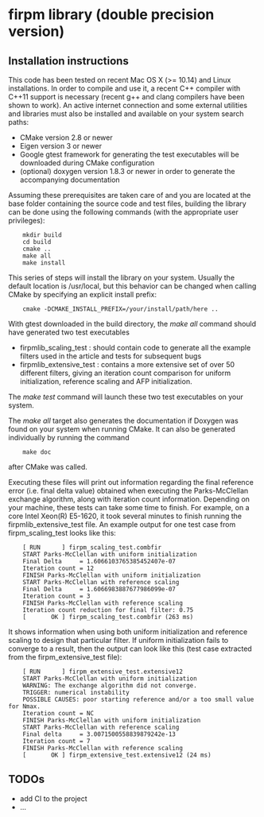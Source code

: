 firpm library (double precision version)
=========================================

## Installation instructions
This code has been tested on recent Mac OS X (>= 10.14) and Linux installations. In order to compile and use it, a recent 
C++ compiler with C++11 support is necessary (recent g++ and clang compilers have been shown to work). An active internet 
connection and some external utilities and libraries must also be installed and available on your system search paths:
* CMake version 2.8 or newer
* Eigen version 3 or newer
* Google gtest framework for generating the test executables will be downloaded during CMake configuration
* (optional) doxygen version 1.8.3 or newer in order to generate the accompanying documentation

Assuming these prerequisites are taken care of and you are located at the base folder containing the source code and test files,
building the library can be done using the following commands (with the appropriate user privileges):

        mkdir build
        cd build
        cmake ..
        make all
        make install

This series of steps will install the library on your system. Usually the default location is /usr/local, but this behavior can
be changed when calling CMake by specifying an explicit install prefix:

        cmake -DCMAKE_INSTALL_PREFIX=/your/install/path/here ..


With gtest downloaded in the build directory, the *make all* command should have generated two test executables
* firpmlib_scaling_test : should contain code to generate all the example filters used in the article and tests for subsequent bugs
* firpmlib_extensive_test : contains a more extensive set of over 50 different filters, giving an iteration count comparison for uniform initialization, reference scaling and AFP initialization.

The *make test* command will launch these two test executables on your system.


The *make all* target also generates the documentation if Doxygen was found on your system when running CMake. It can also be
generated individually by running the command

        make doc

after CMake was called.


Executing these files will print out information regarding the final reference error (i.e. final delta value) obtained when
executing the Parks-McClellan exchange algorithm, along with iteration count information. Depending on your machine, these tests
can take some time to finish. For example, on a core Intel Xeon(R) E5-1620, it took several minutes to finish running
the firpmlib_extensive_test file.
An example output for one test case from firpm_scaling_test looks like this:

        [ RUN      ] firpm_scaling_test.combfir
        START Parks-McClellan with uniform initialization
        Final Delta     = 1.6066103765385452407e-07
        Iteration count = 12
        FINISH Parks-McClellan with uniform initialization
        START Parks-McClellan with reference scaling
        Final Delta     = 1.6066983887677986099e-07
        Iteration count = 3
        FINISH Parks-McClellan with reference scaling
        Iteration count reduction for final filter: 0.75
        [       OK ] firpm_scaling_test.combfir (263 ms)

It shows information when using both uniform initialization and reference scaling to design that particular filter. If uniform initialization
fails to converge to a result, then the output can look like this (test case extracted from the firpm_extensive_test file):

        [ RUN      ] firpm_extensive_test.extensive12
        START Parks-McClellan with uniform initialization
        WARNING: The exchange algorithm did not converge.
        TRIGGER: numerical instability
        POSSIBLE CAUSES: poor starting reference and/or a too small value for Nmax.
        Iteration count = NC
        FINISH Parks-McClellan with uniform initialization
        START Parks-McClellan with reference scaling
        Final delta     = 3.0071500558839879242e-13
        Iteration count = 7
        FINISH Parks-McClellan with reference scaling
        [       OK ] firpm_extensive_test.extensive12 (24 ms)

## TODOs
* add CI to the project
* ...